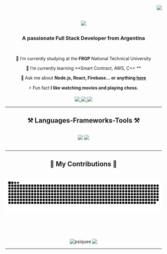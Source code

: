 <img align="right" src="https://visitor-badge.laobi.icu/badge?page_id=Psiquee.Psiquee" />

<h1 align="center">
    <img src="https://readme-typing-svg.herokuapp.com/?font=Righteous&size=35&center=true&vCenter=true&width=500&height=70&duration=4000&lines=Hi+There!+👋;+I'm+Candela+Mathieu!;" />
</h1>

<h3 align="center">A passionate Full Stack Developer from Argentina</h3>

<br/>

<div align="center">
 
 🔭 I’m currently studying at the **FRGP** National Technical University
 
 🌱 I’m currently learning **Smart Contract, AWS, C++ **

💬 Ask me about **Node.js, React, Firebase... or anything [here](https://github.com/psiquee/psiquee/issues)**

⚡ Fun fact **I like watching movies and playing chess.**

 </div>
 
<div align="center"> 
  <a href="mailto:candemathieu12@gmail.com">
    <img src="https://img.shields.io/badge/Gmail-333333?style=for-the-badge&logo=gmail&logoColor=red" />
  </a>
  <a href="https://www.linkedin.com/in/candela-mathieu/" target="_blank">
    <img src="https://img.shields.io/badge/LinkedIn-0077B5?style=for-the-badge&logo=linkedin&logoColor=white" target="_blank" />
  </a>
  <a href="https://candela-mathieu.vercel.app/" target="_blank">
     <img src="https://img.shields.io/badge/Portfolio-FF5722?style=for-the-badge&logo=todoist&logoColor=white" target="_blank" /> <!-- sqlite, safari, google-chrome are other good icon options -->
  </a>
</div>

 <hr/>
 
<h2 align="center">⚒️ Languages-Frameworks-Tools ⚒️</h2>
<br/>
<div align="center">
    <img src="https://skillicons.dev/icons?i=react,bootstrap,html,css,vscode,github,tailwind,git" />
    <img src="https://skillicons.dev/icons?i=nodejs,javascript,typescript,express,firebase,mongodb,nextjs,mysql" /><br>
</div>

<br/>
<hr/>

<div align="center">
  <h2>🐍 My Contributions 🐍</h2>
  <br>
  <img alt="snake eating my contributions" src="https://raw.githubusercontent.com/salesp07/salesp07/output/github-contribution-grid-snake.svg" />
  
  <br/><br/><br/>
</div>


<p align="center">
<img align="center" src="https://github-readme-stats.vercel.app/api?username=psiquee&show_icons=true&locale=en" alt="psiquee" />
<img width=325 align="center" src="https://github-readme-stats.vercel.app/api/top-langs/?username=psiquee&hide=c%23,Cuda&title_color=61dafb&text_color=ffffff&icon_color=61dafb&bg_color=20232a&langs_count=8&layout=compact&border_color=61dafb&hide_border=true" />
 </p> 

<hr/>

<br/>
